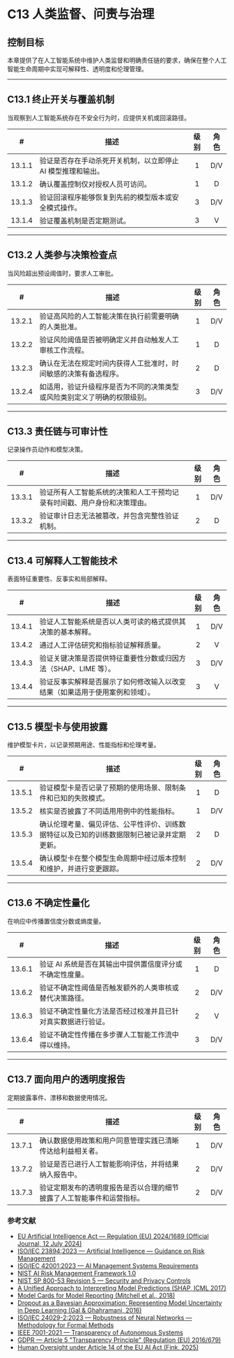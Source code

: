 # C13 人类监督、问责与治理

## 控制目标

本章提供了在人工智能系统中维护人类监督和明确责任链的要求，确保在整个人工智能生命周期中实现可解释性、透明度和伦理管理。

---

## C13.1 终止开关与覆盖机制

当观察到人工智能系统存在不安全行为时，应提供关机或回滚路径。

|   #    | 描述                               | 级别  | 角色  |
| :----: | -------------------------------- | :-: | :-: |
| 13.1.1 | 验证是否存在手动杀死开关机制，以立即停止 AI 模型推理和输出。 |  1  | D/V |
| 13.1.2 | 确认覆盖控制仅对授权人员可访问。                 |  1  |  D  |
| 13.1.3 | 验证回滚程序能够恢复到先前的模型版本或安全模式操作。       |  3  | D/V |
| 13.1.4 | 验证覆盖机制是否定期测试。                    |  3  |  V  |

---

## C13.2 人类参与决策检查点

当风险超出预设阈值时，要求人工审批。

|   #    | 描述                                   | 级别  | 角色  |
| :----: | ------------------------------------ | :-: | :-: |
| 13.2.1 | 验证高风险的人工智能决策在执行前需要明确的人类批准。           |  1  | D/V |
| 13.2.2 | 验证风险阈值是否被明确定义并自动触发人工审核工作流程。          |  1  |  D  |
| 13.2.3 | 确认在无法在规定时间内获得人工批准时，时间敏感的决策有备选程序。     |  2  |  D  |
| 13.2.4 | 如适用，验证升级程序是否为不同的决策类型或风险类别定义了明确的权限级别。 |  3  | D/V |

---

## C13.3 责任链与可审计性

记录操作员动作和模型决策。

|   #    | 描述                                   | 级别  | 角色  |
| :----: | ------------------------------------ | :-: | :-: |
| 13.3.1 | 验证所有人工智能系统的决策和人工干预均记录有时间戳、用户身份和决策理由。 |  1  | D/V |
| 13.3.2 | 验证审计日志无法被篡改，并包含完整性验证机制。              |  2  |  D  |

---

## C13.4 可解释人工智能技术

表面特征重要性、反事实和局部解释。

|   #    | 描述                                     | 级别  | 角色  |
| :----: | -------------------------------------- | :-: | :-: |
| 13.4.1 | 验证人工智能系统是否以人类可读的格式提供其决策的基本解释。          |  1  | D/V |
| 13.4.2 | 通过人工评估研究和指标验证解释质量。                     |  2  |  V  |
| 13.4.3 | 验证关键决策是否提供特征重要性分数或归因方法（SHAP、LIME 等）。   |  3  | D/V |
| 13.4.4 | 验证反事实解释是否展示了如何修改输入以改变结果（如果适用于使用案例和领域）。 |  3  |  V  |

---

## C13.5 模型卡与使用披露

维护模型卡片，以记录预期用途、性能指标和伦理考量。

|   #    | 描述                                            | 级别  | 角色  |
| :----: | --------------------------------------------- | :-: | :-: |
| 13.5.1 | 验证模型卡是否记录了预期的使用场景、限制条件和已知的失败模式。               |  1  |  D  |
| 13.5.2 | 核实是否披露了不同适用用例中的性能指标。                          |  1  | D/V |
| 13.5.3 | 确认伦理考量、偏见评估、公平性评价、训练数据特征以及已知的训练数据限制已被记录并定期更新。 |  2  |  D  |
| 13.5.4 | 确认模型卡在整个模型生命周期中经过版本控制和维护，并进行变更跟踪。             |  2  | D/V |

---

## C13.6 不确定性量化

在响应中传播置信度分数或熵度量。

|   #    | 描述                             | 级别  | 角色  |
| :----: | ------------------------------ | :-: | :-: |
| 13.6.1 | 验证 AI 系统是否在其输出中提供置信度评分或不确定性度量。 |  1  |  D  |
| 13.6.2 | 验证不确定性阈值是否触发额外的人类审核或替代决策路径。    |  2  | D/V |
| 13.6.3 | 验证不确定性量化方法是否经过校准并且已针对真实数据进行验证。 |  2  |  V  |
| 13.6.4 | 验证不确定性传播在多步骤人工智能工作流中得以维持。      |  3  | D/V |

---

## C13.7 面向用户的透明度报告

定期披露事件、漂移和数据使用情况。

|   #    | 描述                                  | 级别  | 角色  |
| :----: | ----------------------------------- | :-: | :-: |
| 13.7.1 | 确认数据使用政策和用户同意管理实践已清晰传达给利益相关者。       |  1  | D/V |
| 13.7.2 | 验证是否已进行人工智能影响评估，并将结果纳入报告中。          |  2  | D/V |
| 13.7.3 | 验证定期发布的透明度报告是否以合理的细节披露了人工智能事件和运营指标。 |  2  | D/V |

### 参考文献

* [EU Artificial Intelligence Act — Regulation (EU) 2024/1689 (Official Journal, 12 July 2024)](https://eur-lex.europa.eu/eli/reg/2024/1689/oj)
* [ISO/IEC 23894:2023 — Artificial Intelligence — Guidance on Risk Management](https://www.iso.org/standard/77304.html)
* [ISO/IEC 42001:2023 — AI Management Systems Requirements](https://www.iso.org/standard/81230.html)
* [NIST AI Risk Management Framework 1.0](https://nvlpubs.nist.gov/nistpubs/ai/nist.ai.100-1.pdf)
* [NIST SP 800-53 Revision 5 — Security and Privacy Controls](https://nvlpubs.nist.gov/nistpubs/SpecialPublications/NIST.SP.800-53r5.pdf)
* [A Unified Approach to Interpreting Model Predictions (SHAP, ICML 2017)](https://arxiv.org/abs/1705.07874)
* [Model Cards for Model Reporting (Mitchell et al., 2018)](https://arxiv.org/abs/1810.03993)
* [Dropout as a Bayesian Approximation: Representing Model Uncertainty in Deep Learning (Gal & Ghahramani, 2016)](https://arxiv.org/abs/1506.02142)
* [ISO/IEC 24029-2:2023 — Robustness of Neural Networks — Methodology for Formal Methods](https://www.iso.org/standard/79804.html)
* [IEEE 7001-2021 — Transparency of Autonomous Systems](https://standards.ieee.org/ieee/7001/6929/)
* [GDPR — Article 5 "Transparency Principle" (Regulation (EU) 2016/679)](https://eur-lex.europa.eu/legal-content/EN/TXT/PDF/?uri=CELEX%3A32016R0679)
* [Human Oversight under Article 14 of the EU AI Act (Fink, 2025)](https://papers.ssrn.com/sol3/papers.cfm?abstract_id=5147196)

